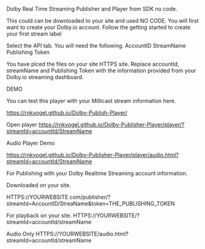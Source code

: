 Dolby Real Time Streaming Publisher and Player from SDK no code.

This could can be downloaded to your site and used NO CODE.
You will first want to create your Dolby.io account.
Follow the getting started to create your first stream label

Select the API tab.
You will need the following.
AccountID
StreamName
Publishing Token

You have plced the files on your site HTTPS site.
Replace accountId, streamName and Publishing Token with the information provided from your Dolby.io streaming dashboard.

DEMO

You can test this player with your Millicast stream information here.

https://rnkvogel.github.io/Dolby-Publish-Player/

Open player
https://rnkvogel.github.io/Dolby-Publisher-Player/player/?streamId=accountId/StreamName

Audio Player Demo

https://rnkvogel.github.io/Dolby-Publisher-Player/player/audio.html?streamId=accountId/StreamName


For Publishing with your Dolby Realtime Streaming account information.

Downloaded on your site.

HTTPS://YOURWEBSITE.com/publisher/?streamId=AccountID/StreaName&token=THE_PUBLISHING_TOKEN

For playback on your site.
HTTPS://YOURWEBSITE/?streamId=accountId/streamName

Audio Only
HTTPS://YOURWEBSITE/audio.html?streamId=accountId/streamName




